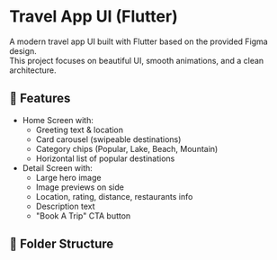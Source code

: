 # Travel App UI (Flutter)

A modern travel app UI built with Flutter based on the provided Figma design.  
This project focuses on beautiful UI, smooth animations, and a clean architecture.

## 🚀 Features
- Home Screen with:
  - Greeting text & location
  - Card carousel (swipeable destinations)
  - Category chips (Popular, Lake, Beach, Mountain)
  - Horizontal list of popular destinations
- Detail Screen with:
  - Large hero image
  - Image previews on side
  - Location, rating, distance, restaurants info
  - Description text
  - "Book A Trip" CTA button

## 📂 Folder Structure
